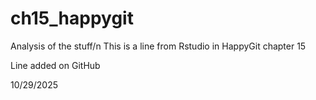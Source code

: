 # ch15_happygit
Analysis of the stuff/n
This is a line from Rstudio in HappyGit chapter 15

Line added on GitHub

10/29/2025